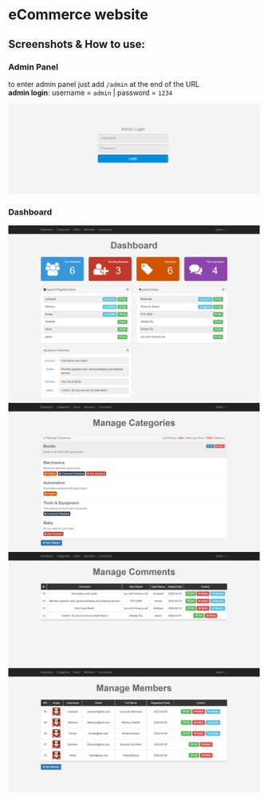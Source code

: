 # eCommerce website

## Screenshots & How to use:

### Admin Panel
to enter admin panel just add `/admin` at the end of the URL <br>
**admin login**: username = `admin` | password = `1234`

![](/Screenshots/adminLogin.png)

### Dashboard
![](/Screenshots/dashboard.png)
![](/Screenshots/categories.png)
![](/Screenshots/comments.png)
![](/Screenshots/members.png)


